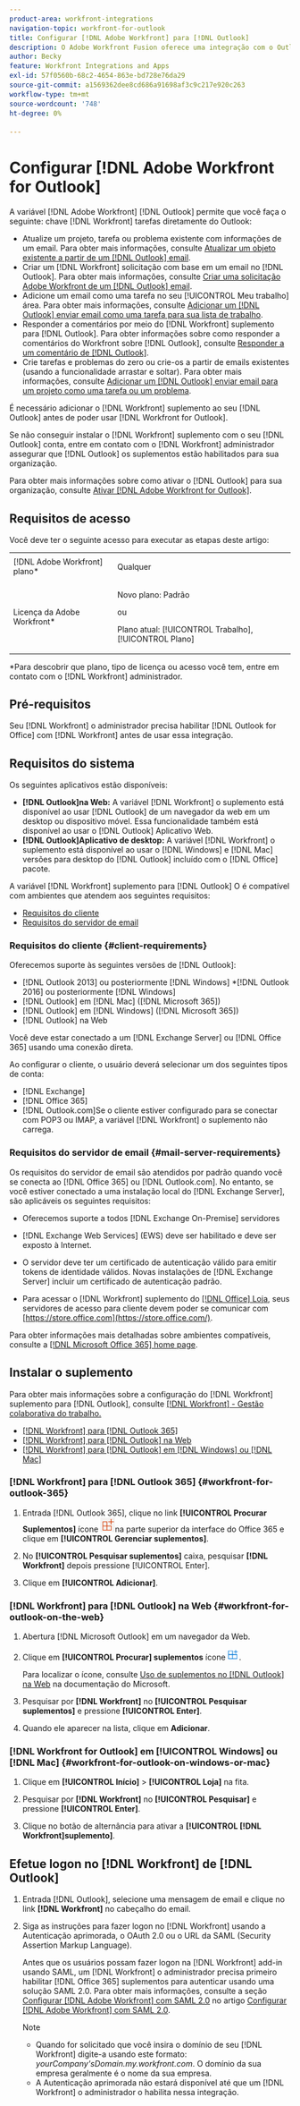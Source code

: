 ```yaml
---
product-area: workfront-integrations
navigation-topic: workfront-for-outlook
title: Configurar [!DNL Adobe Workfront] para [!DNL Outlook]
description: O Adobe Workfront Fusion oferece uma integração com o Outlook. Este artigo descreve como você pode começar a usar essa integração em seus próprios workflows.
author: Becky
feature: Workfront Integrations and Apps
exl-id: 57f0560b-68c2-4654-863e-bd728e76da29
source-git-commit: a1569362dee8cd686a91698af3c9c217e920c263
workflow-type: tm+mt
source-wordcount: '748'
ht-degree: 0%

---
```


# Configurar [!DNL Adobe Workfront for Outlook]

A variável [!DNL Adobe Workfront] [!DNL Outlook] permite que você faça o seguinte: chave [!DNL Workfront] tarefas diretamente do Outlook:

* Atualize um projeto, tarefa ou problema existente com informações de um email. Para obter mais informações, consulte [Atualizar um objeto existente a partir de um [!DNL Outlook] email](../../workfront-integrations-and-apps/using-workfront-with-outlook/update-an-existing-object-from-an-outlook-email.md).
* Criar um [!DNL Workfront] solicitação com base em um email no [!DNL Outlook]. Para obter mais informações, consulte [Criar uma solicitação Adobe Workfront de um [!DNL Outlook] email](../../workfront-integrations-and-apps/using-workfront-with-outlook/create-a-wf-request-from-an-outlook-email.md).
* Adicione um email como uma tarefa no seu [!UICONTROL Meu trabalho] área. Para obter mais informações, consulte [Adicionar um [!DNL Outlook] enviar email como uma tarefa para sua lista de trabalho](../../workfront-integrations-and-apps/using-workfront-with-outlook/add-outlook-email-as-task-to-your-work-list.md).
* Responder a comentários por meio do [!DNL Workfront] suplemento para [!DNL Outlook]. Para obter informações sobre como responder a comentários do Workfront sobre [!DNL Outlook], consulte [Responder a um comentário de [!DNL Outlook]](../../workfront-integrations-and-apps/using-workfront-with-outlook/reply-to-a-comment-from-outlook.md).
* Crie tarefas e problemas do zero ou crie-os a partir de emails existentes (usando a funcionalidade arrastar e soltar). Para obter mais informações, consulte [Adicionar um [!DNL Outlook] enviar email para um projeto como uma tarefa ou um problema](../../workfront-integrations-and-apps/using-workfront-with-outlook/add-outlook-email-to-project-as-task-or-issue.md).

É necessário adicionar o [!DNL Workfront] suplemento ao seu [!DNL Outlook] antes de poder usar [!DNL Workfront for Outlook].

Se não conseguir instalar o [!DNL Workfront] suplemento com o seu [!DNL Outlook] conta, entre em contato com o [!DNL Workfront] administrador assegurar que [!DNL Outlook] os suplementos estão habilitados para sua organização.

Para obter mais informações sobre como ativar o [!DNL Outlook] para sua organização, consulte [Ativar [!DNL Adobe Workfront for Outlook]](../../administration-and-setup/configure-integrations/enable-workfront-for-outlook.md).

## Requisitos de acesso

Você deve ter o seguinte acesso para executar as etapas deste artigo:

<table style="table-layout:auto"> 
 <col> 
 <col> 
 <tbody> 
  <tr> 
   <td role="rowheader">[!DNL Adobe Workfront] plano*</td> 
   <td> <p>Qualquer</p> </td> 
  </tr> 
  <tr>
   <td role="rowheader">Licença da Adobe Workfront*</td> 
   <td> <p>Novo plano: Padrão </p>
 <p>ou</p> 
<p>Plano atual: [!UICONTROL Trabalho], [!UICONTROL Plano] </p> 
  </td> 
  </tr> 
 </tbody> 
</table>

&#42;Para descobrir que plano, tipo de licença ou acesso você tem, entre em contato com o [!DNL Workfront] administrador.

## Pré-requisitos

Seu [!DNL Workfront] o administrador precisa habilitar [!DNL Outlook for Office] com [!DNL Workfront] antes de usar essa integração.

## Requisitos do sistema

Os seguintes aplicativos estão disponíveis:

* **[!DNL Outlook]na Web:** A variável [!DNL Workfront] o suplemento está disponível ao usar [!DNL Outlook] de um navegador da web em um desktop ou dispositivo móvel. Essa funcionalidade também está disponível ao usar o [!DNL Outlook] Aplicativo Web.
* **[!DNL Outlook]Aplicativo de desktop:** A variável [!DNL Workfront] o suplemento está disponível ao usar o [!DNL Windows] e [!DNL Mac] versões para desktop do [!DNL Outlook] incluído com o [!DNL Office] pacote.

A variável [!DNL Workfront] suplemento para [!DNL Outlook] O é compatível com ambientes que atendem aos seguintes requisitos:

* [Requisitos do cliente](#client-requirements-client-requirements)
* [Requisitos do servidor de email](#mail-server-requirements-mail-server-requirements)

### Requisitos do cliente {#client-requirements}

Oferecemos suporte às seguintes versões de [!DNL Outlook]:

* [!DNL Outlook 2013] ou posteriormente [!DNL Windows]
*[!DNL  Outlook 2016] ou posteriormente [!DNL Windows]
* [!DNL Outlook] em [!DNL Mac] ([!DNL Microsoft 365])
* [!DNL Outlook] em [!DNL Windows] ([!DNL Microsoft 365])
* [!DNL Outlook] na Web

Você deve estar conectado a um [!DNL Exchange Server] ou [!DNL Office 365] usando uma conexão direta.

Ao configurar o cliente, o usuário deverá selecionar um dos seguintes tipos de conta:

* [!DNL Exchange]
* [!DNL Office 365]
* [!DNL Outlook.com]&#x200B;**&#x200B;**&#x200B;Se o cliente estiver configurado para se conectar com POP3 ou IMAP, a variável [!DNL Workfront] o suplemento não carrega.

### Requisitos do servidor de email {#mail-server-requirements}

Os requisitos do servidor de email são atendidos por padrão quando você se conecta ao [!DNL Office 365] ou [!DNL Outlook.com]. No entanto, se você estiver conectado a uma instalação local do [!DNL Exchange Server], são aplicáveis os seguintes requisitos:

* Oferecemos suporte a todos [!DNL Exchange On-Premise] servidores
* [!DNL Exchange Web Services] (EWS) deve ser habilitado e deve ser exposto à Internet.
* O servidor deve ter um certificado de autenticação válido para emitir tokens de identidade válidos. Novas instalações de [!DNL Exchange Server] incluir um certificado de autenticação padrão.

  <!--this used to be here but Dev asked for it to be taken out - logged issue for editing this article on 4-26-2023: For more information, see [Digital certificates and encryption in [!DNL Exchange 2016]](https://technet.microsoft.com/en-us/library/dd351044(v=exchg.160).aspx) and [Set-AuthConfig](https://technet.microsoft.com/en-us/library/jj215766(v=exchg.160).aspx).-->

* Para acessar o [!DNL Workfront] suplemento do [[!DNL Office] Loja](https://store.office.com/), seus servidores de acesso para cliente devem poder se comunicar com  [https://store.office.com](https://store.office.com/).

Para obter informações mais detalhadas sobre ambientes compatíveis, consulte a [[!DNL Microsoft Office 365] home page](https://products.office.com/en-us/office-365-home).

## Instalar o suplemento

Para obter mais informações sobre a configuração do [!DNL Workfront] suplemento para [!DNL Outlook], consulte [[!DNL Workfront] - Gestão colaborativa do trabalho.](https://appsource.microsoft.com/en-us/product/office/WA104380943?tab=Overview)

* [[!DNL Workfront] para [!DNL Outlook 365]](#workfront-for-outlook-365-workfront-for-outlook-365)
* [[!DNL Workfront] para [!DNL Outlook] na Web](#workfront-for-outlook-on-the-web-workfront-for-outlook-on-the-web)
* [[!DNL Workfront] para [!DNL Outlook] em [!DNL Windows] ou [!DNL Mac]](#workfront-for-outlook-on-windows-or-mac-workfront-for-outlook-on-windows-or-mac)

### [!DNL Workfront] para [!DNL Outlook 365] {#workfront-for-outlook-365}

1. Entrada [!DNL Outlook 365], clique no link **[!UICONTROL Procurar Suplementos]** ícone ![](assets/outlook-add-in-26x26.png)na parte superior da interface do Office 365 e clique em **[!UICONTROL Gerenciar suplementos]**.

1. No **[!UICONTROL Pesquisar suplementos]** caixa, pesquisar **[!DNL Workfront]** depois pressione [!UICONTROL Enter].

1. Clique em **[!UICONTROL Adicionar]**.

### [!DNL Workfront] para [!DNL Outlook] na Web {#workfront-for-outlook-on-the-web}

1. Abertura [!DNL Microsoft Outlook] em um navegador da Web.
1. Clique em **[!UICONTROL Procurar] suplementos** ícone ![](assets/outlook-add-in-web-version-20x20.png).

   Para localizar o ícone, consulte [Uso de suplementos no [!DNL Outlook] na Web](https://support.microsoft.com/en-us/office/using-add-ins-in-outlook-on-the-web-8f2ce816-5df4-44a5-958c-f7f9d6dabdce#bkmk_addaddinsicon) na documentação do Microsoft.

1. Pesquisar por **[!DNL Workfront]** no **[!UICONTROL Pesquisar suplementos]** e pressione **[!UICONTROL Enter]**.

1. Quando ele aparecer na lista, clique em **Adicionar**.

### [!DNL Workfront for Outlook] em [!UICONTROL Windows] ou [!DNL Mac] {#workfront-for-outlook-on-windows-or-mac}

1. Clique em **[!UICONTROL Início]** > **[!UICONTROL Loja]** na fita.

1. Pesquisar por **[!DNL Workfront]** no **[!UICONTROL Pesquisar]** e pressione **[!UICONTROL Enter]**.

1. Clique no botão de alternância para ativar a **[!UICONTROL [!DNL Workfront]suplemento]**.

## Efetue logon no [!DNL Workfront] de [!DNL Outlook]

1. Entrada [!DNL Outlook], selecione uma mensagem de email e clique no link **[!DNL Workfront]** no cabeçalho do email.
1. Siga as instruções para fazer logon no [!DNL Workfront] usando a Autenticação aprimorada, o OAuth 2.0 ou o URL da SAML (Security Assertion Markup Language).

   Antes que os usuários possam fazer logon na [!DNL Workfront] add-in usando SAML, um [!DNL Workfront] o administrador precisa primeiro habilitar [!DNL Office 365] suplementos para autenticar usando uma solução SAML 2.0. Para obter mais informações, consulte a seção [Configurar [!DNL Adobe Workfront] com SAML 2.0](../../administration-and-setup/add-users/single-sign-on/configure-workfront-saml-2.md#enable-saml-with-office-365) no artigo [Configurar [!DNL Adobe Workfront] com SAML 2.0](../../administration-and-setup/add-users/single-sign-on/configure-workfront-saml-2.md).

   >[!NOTE]
   >
   >* Quando for solicitado que você insira o domínio de seu [!DNL Workfront] digite-a usando este formato: *yourCompany&#39;sDomain.my.workfront.com*. O domínio da sua empresa geralmente é o nome da sua empresa.
   >* A Autenticação aprimorada não estará disponível até que um [!DNL Workfront] o administrador o habilita nessa integração.

